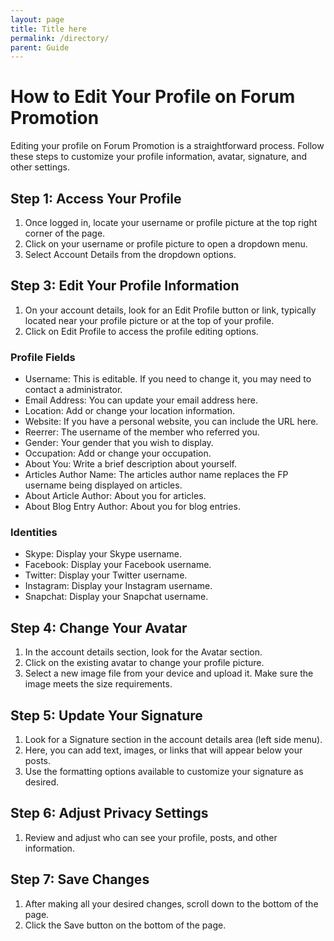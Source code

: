 ```yaml
---
layout: page
title: Title here
permalink: /directory/
parent: Guide
---
```


# How to Edit Your Profile on Forum Promotion

Editing your profile on Forum Promotion is a straightforward process. Follow these steps to customize your profile information, avatar, signature, and other settings.

## Step 1: Access Your Profile

1. Once logged in, locate your username or profile picture at the top right corner of the page.
2. Click on your username or profile picture to open a dropdown menu.
3. Select Account Details from the dropdown options.

## Step 3: Edit Your Profile Information

1. On your account details, look for an Edit Profile button or link, typically located near your profile picture or at the top of your profile.
2. Click on Edit Profile to access the profile editing options.

### Profile Fields

- Username: This is editable. If you need to change it, you may need to contact a administrator.
- Email Address: You can update your email address here.
- Location: Add or change your location information.
- Website: If you have a personal website, you can include the URL here.
- Reerrer: The username of the member who referred you.
- Gender: Your gender that you wish to display.
- Occupation: Add or change your occupation.
- About You: Write a brief description about yourself.
- Articles Author Name: The articles author name replaces the FP username being displayed on articles.
- About Article Author: About you for articles.
- About Blog Entry Author: About you for blog entries.

### Identities

- Skype: Display your Skype username.
- Facebook: Display your Facebook username.
- Twitter: Display your Twitter username.
- Instagram: Display your Instagram username.
- Snapchat: Display your Snapchat username.

## Step 4: Change Your Avatar

1. In the account details section, look for the Avatar section.
2. Click on the existing avatar to change your profile picture.
3. Select a new image file from your device and upload it. Make sure the image meets the size requirements.

## Step 5: Update Your Signature

1. Look for a Signature section in the account details area (left side menu).
2. Here, you can add text, images, or links that will appear below your posts.
3. Use the formatting options available to customize your signature as desired.

## Step 6: Adjust Privacy Settings

1. Review and adjust who can see your profile, posts, and other information.

## Step 7: Save Changes

1. After making all your desired changes, scroll down to the bottom of the page.
2. Click the Save button on the bottom of the page.